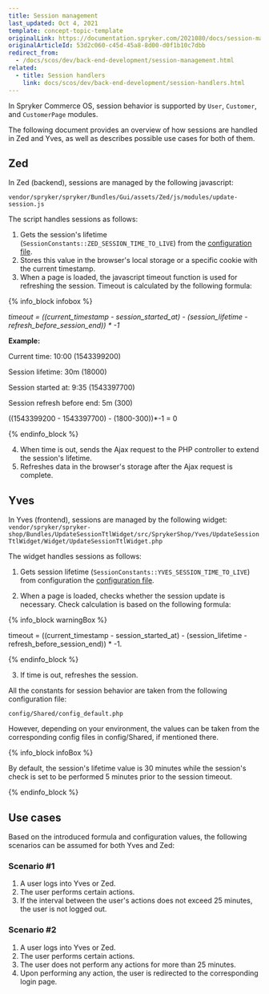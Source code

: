```yaml
---
title: Session management
last_updated: Oct 4, 2021
template: concept-topic-template
originalLink: https://documentation.spryker.com/2021080/docs/session-management-201903
originalArticleId: 53d2c060-c45d-45a8-8d00-d0f1b10c7dbb
redirect_from:
  - /docs/scos/dev/back-end-development/session-management.html
related:
  - title: Session handlers
    link: docs/scos/dev/back-end-development/session-handlers.html
---
```


In Spryker Commerce OS, session behavior is supported by `User`, `Customer`, and `CustomerPage` modules.

The following document provides an overview of how sessions are handled in Zed and Yves, as well as describes possible use cases for both of them.

## Zed

In Zed (backend), sessions are managed by the following javascript:

`vendor/spryker/spryker/Bundles/Gui/assets/Zed/js/modules/update-session.js`

The script handles sessions as follows:

1. Gets the session's lifetime (`SessionConstants::ZED_SESSION_TIME_TO_LIVE`) from the [configuration file](#configuration-file).
2. Stores this value in the browser's local storage or a specific cookie with the current timestamp.
3. When a page is loaded, the javascript timeout function is used for refreshing the session. Timeout is calculated by the following formula:

{% info_block infobox %}

*timeout = ((current_timestamp - session_started_at) - (session_lifetime - refresh_before_session_end)) * -1*

**Example:**

Current time: 10:00 (1543399200)

Session lifetime: 30m (18000)

Session started at: 9:35 (1543397700)

Session refresh before end: 5m (300)

((1543399200 - 1543397700) - (1800-300))*-1 = 0

{% endinfo_block %}

4. When time is out, sends the Ajax request to the PHP controller to extend the session's lifetime.
5. Refreshes data in the browser's storage after the Ajax request is complete.

## Yves

In Yves (frontend), sessions are managed by the following widget:
`vendor/spryker/spryker-shop/Bundles/UpdateSessionTtlWidget/src/SprykerShop/Yves/UpdateSessionTtlWidget/Widget/UpdateSessionTtlWidget.php`

The widget handles sessions as follows:

1. Gets session lifetime (`SessionConstants::YVES_SESSION_TIME_TO_LIVE`) from configuration the [configuration file](#configuration-file).

2. When a page is loaded, checks whether the session update is necessary. Check calculation is based on the following formula:

{% info_block warningBox %}

timeout = ((current_timestamp - session_started_at) - (session_lifetime - refresh_before_session_end)) * -1.

{% endinfo_block %}

3. If time is out, refreshes the session.

<a name="configuration-file"></a> All the constants for session behavior are taken from the following configuration file:

`config/Shared/config_default.php`

However, depending on your environment, the values can be taken from the corresponding config files in config/Shared, if mentioned there.

{% info_block infoBox %}

By default, the session's lifetime value is 30 minutes while the session's check is set to be performed 5 minutes prior to the session timeout.

{% endinfo_block %}

## Use cases

Based on the introduced formula and configuration values, the following scenarios can be assumed for both Yves and Zed:

### Scenario #1

1. A user logs into Yves or Zed.
2. The user performs certain actions.
3. If the interval between the user's actions does not exceed 25 minutes, the user is not logged out.

### Scenario #2

1. A user logs into Yves or Zed.
2. The user performs certain actions.
3. The user does not perform any actions for more than 25 minutes.
4. Upon performing any action, the user is redirected to the corresponding login page.
